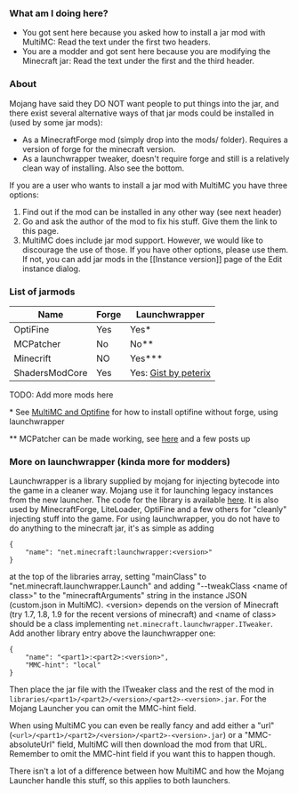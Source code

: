 ### What am I doing here?

* You got sent here because you asked how to install a jar mod with MultiMC: Read the text under the first two headers.
* You are a modder and got sent here because you are modifying the Minecraft jar: Read the text under the first and the third header.

### About

Mojang have said they DO NOT want people to put things into the jar, and there exist several alternative ways of that jar mods could be installed in (used by some jar mods):
* As a MinecraftForge mod (simply drop into the mods/ folder). Requires a version of forge for the minecraft version.
* As a launchwrapper tweaker, doesn't require forge and still is a relatively clean way of installing. Also see the bottom.

If you are a user who wants to install a jar mod with MultiMC you have three options:

1. Find out if the mod can be installed in any other way (see next header)
2. Go and ask the author of the mod to fix his stuff. Give them the link to this page.
4. MultiMC does include jar mod support. However, we would like to discourage the use of those. If you have other options, please use them. If not, you can add jar mods in the [[Instance version]] page of the Edit instance dialog.

### List of jarmods

| Name      | Forge | Launchwrapper |
| --------- | ----- | ------------- |
| OptiFine  | Yes   | Yes*          |
| MCPatcher | No    | No**          |
| Minecrift | NO    | Yes***        |
| ShadersModCore | Yes | Yes: [Gist by peterix](https://gist.github.com/peterix/a4f61bae356ca878a93f) |

TODO: Add more mods here

\* See [MultiMC and Optifine](https://github.com/MultiMC/MultiMC5/wiki/MultiMC-and-Optifine) for how to install optifine without forge, using launchwrapper

\** MCPatcher can be made working, see [here](http://www.minecraftforum.net/topic/1000645-multimc-5-windows-linux-mac/page__st__4100#entry29778001) and a few posts up

### More on launchwrapper (kinda more for modders)

Launchwrapper is a library supplied by mojang for injecting bytecode into the game in a cleaner way. Mojang use it for launching legacy instances from the new launcher. The code for the library is available [here](https://github.com/Mojang/LegacyLauncher). It is also used by MinecraftForge, LiteLoader, OptiFine and a few others for "cleanly" injecting stuff into the game. For using launchwrapper, you do not have to do anything to the minecraft jar, it's as simple as adding

    {
        "name": "net.minecraft:launchwrapper:<version>"
    }

 at the top of the libraries array, setting "mainClass" to "net.minecraft.launchwrapper.Launch" and adding "--tweakClass &lt;name of class&gt;" to the "minecraftArguments" string in the instance JSON (custom.json in MultiMC). &lt;version&gt; depends on the version of Minecraft (try 1.7, 1.8, 1.9 for the recent versions of minecraft) and &lt;name of class&gt; should be a class implementing `net.minecraft.launchwrapper.ITweaker`. Add another library entry above the launchwrapper one:

    {
        "name": "<part1>:<part2>:<version>",
        "MMC-hint": "local"
    }

Then place the jar file with the ITweaker class and the rest of the mod in `libraries/<part1>/<part2>/<version>/<part2>-<version>.jar`. For the Mojang Launcher you can omit the MMC-hint field.

When using MultiMC you can even be really fancy and add either a "url" (`<url>/<part1>/<part2>/<version>/<part2>-<version>.jar`) or a "MMC-absoluteUrl" field, MultiMC will then download the mod from that URL. Remember to omit the MMC-hint field if you want this to happen though.

There isn't a lot of a difference between how MultiMC and how the Mojang Launcher handle this stuff, so this applies to both launchers.